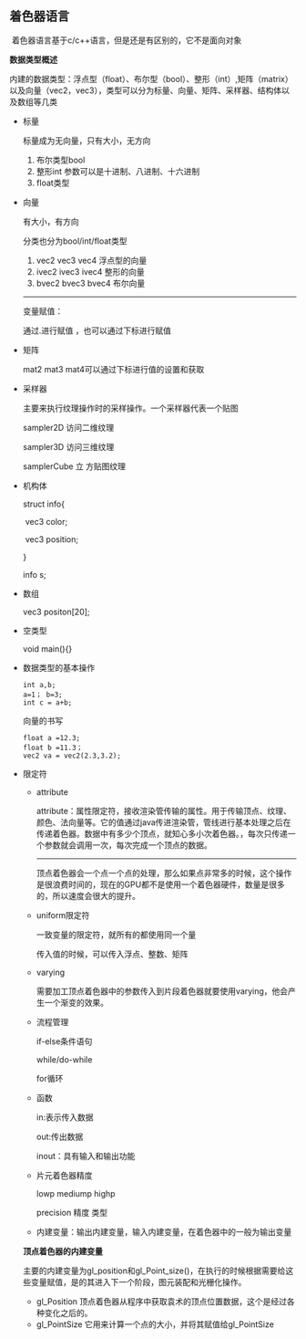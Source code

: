 ## 着色器语言

​	着色器语言基于c/c++语言，但是还是有区别的，它不是面向对象

**数据类型概述**

​	内建的数据类型：浮点型（float）、布尔型（bool）、整形（int）,矩阵（matrix）以及向量（vec2，vec3），类型可以分为标量、向量、矩阵、采样器、结构体以及数组等几类

- 标量

  标量成为无向量，只有大小，无方向

  1. 布尔类型bool
  2. 整形int      参数可以是十进制、八进制、十六进制
  3. float类型       

- 向量

  有大小，有方向

  分类也分为bool/int/float类型

  1. vec2 vec3 vec4   浮点型的向量
  2. ivec2 ivec3 ivec4  整形的向量
  3. bvec2  bvec3 bvec4  布尔向量

  -------

  变量赋值：

  通过.进行赋值  ，也可以通过下标进行赋值

- 矩阵

  mat2 mat3 mat4可以通过下标进行值的设置和获取

- 采样器

  主要来执行纹理操作时的采样操作。一个采样器代表一个贴图

  sampler2D  访问二维纹理 

  sampler3D  访问三维纹理 

  samplerCube  立 方贴图纹理 

- 机构体

  struct info{

  ​	vec3 color;

  ​	vec3 position;

  }

  info s;

- 数组

  vec3 positon[20];

- 空类型

  void main(){}

- 数据类型的基本操作

  ```
  int a,b;
  a=1； b=3;
  int c = a+b;
  ```

  向量的书写

  ```
  float a =12.3;
  float b =11.3；
  vec2 va = vec2(2.3,3.2);
  
  ```

- 限定符

  - attribute

    attribute：属性限定符，接收渲染管传输的属性。用于传输顶点、纹理、颜色、法向量等。它的值通过java传进渲染管，管线进行基本处理之后在传递着色器。数据中有多少个顶点，就知心多小次着色器。，每次只传递一个参数就会调用一次，每次完成一个顶点的数据。

    ----

    顶点着色器会一个点一个点的处理，那么如果点非常多的时候，这个操作是很浪费时间的，现在的GPU都不是使用一个着色器硬件，数量是很多的，所以速度会很大的提升。

  - uniform限定符

    一致变量的限定符，就所有的都使用同一个量

    传入值的时候，可以传入浮点、整数、矩阵

  - varying

    需要加工顶点着色器中的参数传入到片段着色器就要使用varying，他会产生一个渐变的效果。

  - 流程管理

    if-else条件语句

    while/do-while

    for循环

  - 函数

    in:表示传入数据

    out:传出数据

    inout：具有输入和输出功能

  - 片元着色器精度

    lowp  mediump  highp

    precision 精度  类型

  - 内建变量：输出内建变量，输入内建变量，在着色器中的一般为输出变量

  **顶点着色器的内建变量**

  主要的内建变量为gl_position和gl_Point_size()，在执行的时候根据需要给这些变量赋值，是的其进入下一个阶段，图元装配和光栅化操作。

  - gl_Position 顶点着色器从程序中获取袁术的顶点位置数据，这个是经过各种变化之后的。
  - gl_PointSize 它用来计算一个点的大小，并将其赋值给gl_PointSize

  